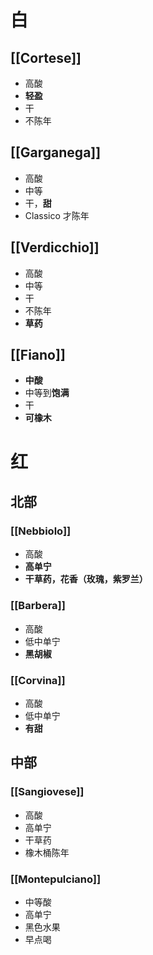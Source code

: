 # 白

## [[Cortese]]

- 高酸
- **轻盈**
- 干
- 不陈年

## [[Garganega]]

- 高酸
- 中等
- 干，**甜**
- Classico 才陈年

## [[Verdicchio]]

- 高酸
- 中等
- 干
- 不陈年
- **草药**

## [[Fiano]]

- **中酸**
- 中等到**饱满**
- 干
- **可橡木**

# 红

## 北部

### [[Nebbiolo]]

- 高酸
- **高单宁**
- **干草药，花香（玫瑰，紫罗兰）**

### [[Barbera]]

- 高酸
- 低中单宁
- **黑胡椒**

### [[Corvina]]

- 高酸
- 低中单宁
- **有甜**

## 中部

### [[Sangiovese]]

- 高酸
- 高单宁
- 干草药
- 橡木桶陈年

### [[Montepulciano]]

- 中等酸
- 高单宁
- 黑色水果
- 早点喝